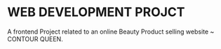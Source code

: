 # WEB DEVELOPMENT PROJCT
A frontend Project related to an online Beauty Product selling website ~ CONTOUR QUEEN.
